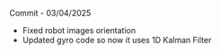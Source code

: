 Commit - 03/04/2025

- Fixed robot images orientation
- Updated gyro code so now it uses 1D Kalman Filter
